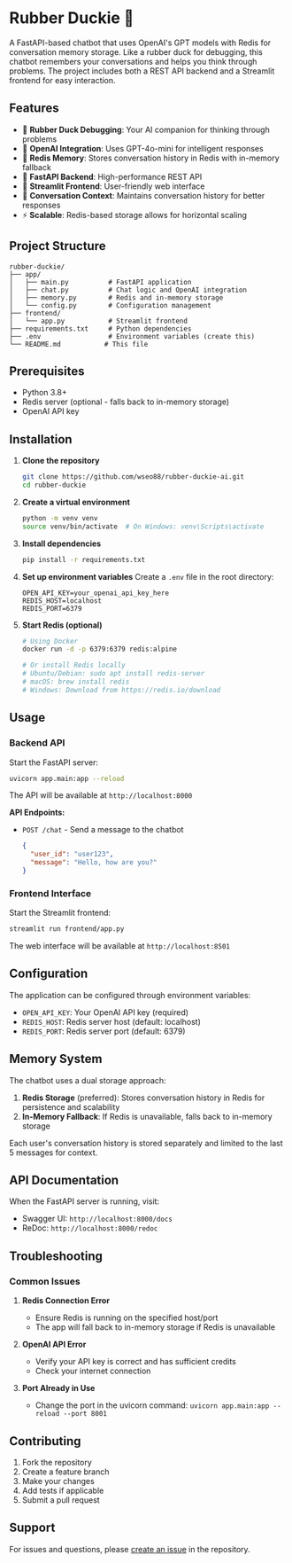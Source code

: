 # Rubber Duckie 🦆

A FastAPI-based chatbot that uses OpenAI's GPT models with Redis for conversation memory storage. Like a rubber duck for debugging, this chatbot remembers your conversations and helps you think through problems. The project includes both a REST API backend and a Streamlit frontend for easy interaction.

## Features

- 🦆 **Rubber Duck Debugging**: Your AI companion for thinking through problems
- 🤖 **OpenAI Integration**: Uses GPT-4o-mini for intelligent responses
- 💾 **Redis Memory**: Stores conversation history in Redis with in-memory fallback
- 🚀 **FastAPI Backend**: High-performance REST API
- 🎨 **Streamlit Frontend**: User-friendly web interface
- 🔄 **Conversation Context**: Maintains conversation history for better responses
- ⚡ **Scalable**: Redis-based storage allows for horizontal scaling

## Project Structure

```
rubber-duckie/
├── app/
│   ├── main.py          # FastAPI application
│   ├── chat.py          # Chat logic and OpenAI integration
│   ├── memory.py        # Redis and in-memory storage
│   └── config.py        # Configuration management
├── frontend/
│   └── app.py           # Streamlit frontend
├── requirements.txt     # Python dependencies
├── .env                 # Environment variables (create this)
└── README.md           # This file
```

## Prerequisites

- Python 3.8+
- Redis server (optional - falls back to in-memory storage)
- OpenAI API key

## Installation

1. **Clone the repository**
   ```bash
   git clone https://github.com/wseo88/rubber-duckie-ai.git
   cd rubber-duckie
   ```

2. **Create a virtual environment**
   ```bash
   python -m venv venv
   source venv/bin/activate  # On Windows: venv\Scripts\activate
   ```

3. **Install dependencies**
   ```bash
   pip install -r requirements.txt
   ```

4. **Set up environment variables**
   Create a `.env` file in the root directory:
   ```env
   OPEN_API_KEY=your_openai_api_key_here
   REDIS_HOST=localhost
   REDIS_PORT=6379
   ```

5. **Start Redis (optional)**
   ```bash
   # Using Docker
   docker run -d -p 6379:6379 redis:alpine
   
   # Or install Redis locally
   # Ubuntu/Debian: sudo apt install redis-server
   # macOS: brew install redis
   # Windows: Download from https://redis.io/download
   ```

## Usage

### Backend API

Start the FastAPI server:
```bash
uvicorn app.main:app --reload
```

The API will be available at `http://localhost:8000`

**API Endpoints:**
- `POST /chat` - Send a message to the chatbot
  ```json
  {
    "user_id": "user123",
    "message": "Hello, how are you?"
  }
  ```

### Frontend Interface

Start the Streamlit frontend:
```bash
streamlit run frontend/app.py
```

The web interface will be available at `http://localhost:8501`

## Configuration

The application can be configured through environment variables:

- `OPEN_API_KEY`: Your OpenAI API key (required)
- `REDIS_HOST`: Redis server host (default: localhost)
- `REDIS_PORT`: Redis server port (default: 6379)

## Memory System

The chatbot uses a dual storage approach:

1. **Redis Storage** (preferred): Stores conversation history in Redis for persistence and scalability
2. **In-Memory Fallback**: If Redis is unavailable, falls back to in-memory storage

Each user's conversation history is stored separately and limited to the last 5 messages for context.

## API Documentation

When the FastAPI server is running, visit:
- Swagger UI: `http://localhost:8000/docs`
- ReDoc: `http://localhost:8000/redoc`

## Troubleshooting

### Common Issues

1. **Redis Connection Error**
   - Ensure Redis is running on the specified host/port
   - The app will fall back to in-memory storage if Redis is unavailable

2. **OpenAI API Error**
   - Verify your API key is correct and has sufficient credits
   - Check your internet connection

3. **Port Already in Use**
   - Change the port in the uvicorn command: `uvicorn app.main:app --reload --port 8001`

## Contributing

1. Fork the repository
2. Create a feature branch
3. Make your changes
4. Add tests if applicable
5. Submit a pull request

## Support

For issues and questions, please [create an issue](link-to-issues) in the repository.
